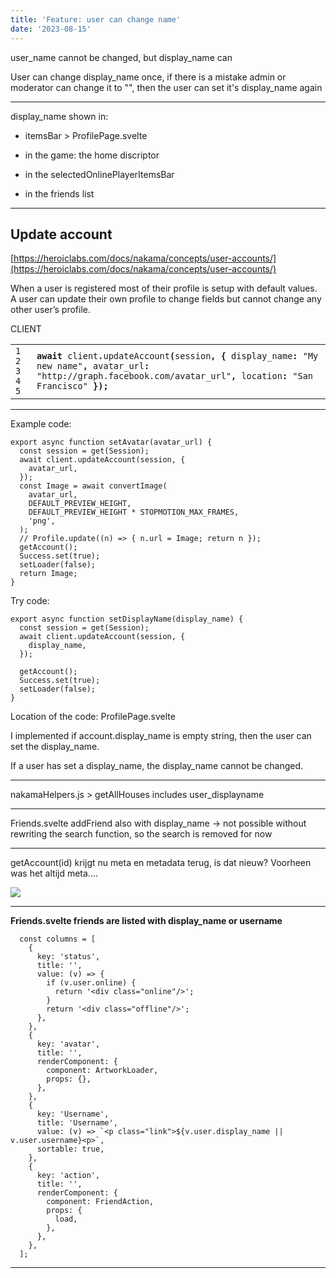 ```yaml
---
title: 'Feature: user can change name'
date: '2023-08-15'
---
```


user_name cannot be changed, but display_name can

User can change display_name once, if there is a mistake admin or moderator can change it to "", then the user can set it's display_name again

---

display_name shown in:

- itemsBar > ProfilePage.svelte

- in the game: the home discriptor

- in the selectedOnlinePlayerItemsBar

- in the friends list

---

## Update account

[https://heroiclabs.com/docs/nakama/concepts/user-accounts/](https://heroiclabs.com/docs/nakama/concepts/user-accounts/)

When a user is registered most of their profile is setup with default values. A user can update their own profile to change fields but cannot change any other user’s profile.

CLIENT

<table><tbody><tr><td><code>1 2 3 4 5</code></td><td><code><strong>await</strong> client<strong>.</strong>updateAccount<strong>(</strong>session<strong>,</strong> <strong>{</strong> display_name<strong>:</strong> "My new name"<strong>,</strong> avatar_url<strong>:</strong> "http://graph.facebook.com/avatar_url"<strong>,</strong> location<strong>:</strong> "San Francisco" <strong>});</strong></code></td></tr></tbody></table>

---

Example code:

```
export async function setAvatar(avatar_url) {
  const session = get(Session);
  await client.updateAccount(session, {
    avatar_url,
  });
  const Image = await convertImage(
    avatar_url,
    DEFAULT_PREVIEW_HEIGHT,
    DEFAULT_PREVIEW_HEIGHT * STOPMOTION_MAX_FRAMES,
    'png',
  );
  // Profile.update((n) => { n.url = Image; return n });
  getAccount();
  Success.set(true);
  setLoader(false);
  return Image;
}
```

Try code:

```
export async function setDisplayName(display_name) {
  const session = get(Session);
  await client.updateAccount(session, {
    display_name,
  });

  getAccount();
  Success.set(true);
  setLoader(false);
}
```

Location of the code: ProfilePage.svelte

I implemented if account.display_name is empty string, then the user can set the display_name.

If a user has set a display_name, the display_name cannot be changed.

---

nakamaHelpers.js > getAllHouses includes user_displayname

---

Friends.svelte addFriend also with display_name -> not possible without rewriting the search function, so the search is removed for now

---

getAccount(id) krijgt nu meta en metadata terug, is dat nieuw? Voorheen was het altijd meta....

![](https://artworlddev.maartenvanderglas.com/wp-content/uploads/2023/08/Screenshot-from-2023-08-28-14-52-49.png)

---

**Friends.svelte friends are listed with display_name or username**

```
  const columns = [
    {
      key: 'status',
      title: '',
      value: (v) => {
        if (v.user.online) {
          return '<div class="online"/>';
        }
        return '<div class="offline"/>';
      },
    },
    {
      key: 'avatar',
      title: '',
      renderComponent: {
        component: ArtworkLoader,
        props: {},
      },
    },
    {
      key: 'Username',
      title: 'Username',
      value: (v) => `<p class="link">${v.user.display_name || v.user.username}<p>`,
      sortable: true,
    },
    {
      key: 'action',
      title: '',
      renderComponent: {
        component: FriendAction,
        props: {
          load,
        },
      },
    },
  ];
```

---
